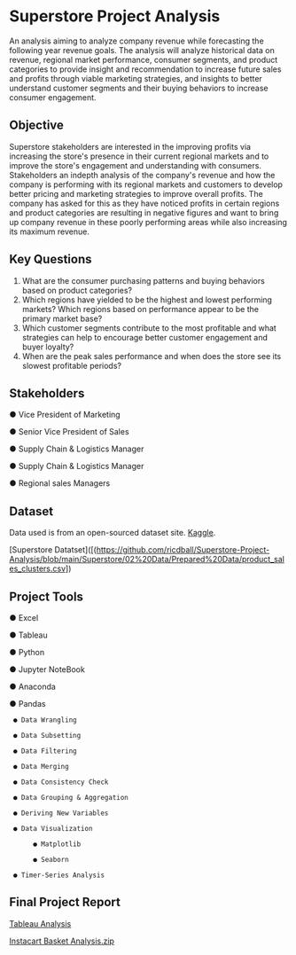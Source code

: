 # Superstore Project Analysis
An analysis aiming to analyze company revenue while forecasting the following year revenue goals. The analysis will analyze historical data on revenue, regional market performance, consumer segments, and product categories to provide insight and recommendation to increase future sales and profits through viable marketing strategies, and insights to better understand customer segments and their buying behaviors to increase consumer engagement. 

## Objective
Superstore stakeholders are interested in the improving profits via increasing the store's presence in their current regional markets and to improve the store's engagement and understanding with consumers. Stakeholders an indepth analysis of the company's revenue and how the company is performing with its regional markets and customers to develop better pricing and marketing strategies to improve overall profits. The company has asked for this as they have noticed profits in certain regions and product categories are resulting in negative figures and want to bring up company revenue in these poorly performing areas while also increasing its maximum revenue. 

## Key Questions
1) What are the consumer purchasing patterns and buying behaviors based on product categories?
2) Which regions have yielded to be the highest and lowest performing markets? Which regions based on performance appear to be the primary market base?
3) Which customer segments contribute to the most profitable and what strategies can help to encourage better customer engagement and buyer loyalty?
4) When are the peak sales performance and when does the store see its slowest profitable periods?

## Stakeholders
● Vice President of Marketing

● Senior Vice President of Sales

● Supply Chain & Logistics Manager

● Supply Chain & Logistics Manager

● Regional sales Managers

## Dataset
Data used is from an open-sourced dataset site. 
[Kaggle](https://www.kaggle.com/datasets/vivek468/superstore-dataset-final/data).

[Superstore Datatset]([(https://github.com/ricdball/Superstore-Project-Analysis/blob/main/Superstore/02%20Data/Prepared%20Data/product_sales_clusters.csv])

## Project Tools
● Excel

● Tableau

● Python

● Jupyter NoteBook

● Anaconda

● Pandas

     ● Data Wrangling 

     ● Data Subsetting

     ● Data Filtering

     ● Data Merging

     ● Data Consistency Check

     ● Data Grouping & Aggregation

     ● Deriving New Variables

     ● Data Visualization

          ● Matplotlib

          ● Seaborn

     ● Timer-Series Analysis

## Final Project Report
[Tableau Analysis](https://github.com/user-attachments/files/16486379/A4_final_report_Drew_Ballinger.xlsx)

[Instacart Basket Analysis.zip](https://github.com/user-attachments/files/16486413/Instacart.Basket.Analysis.zip)
